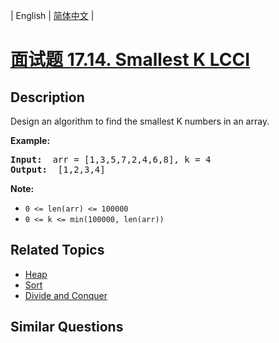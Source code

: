 
| English | [简体中文](README.md) |

# [面试题 17.14. Smallest K LCCI](https://leetcode-cn.com/problems/smallest-k-lcci/)

## Description

<p>Design an algorithm to find the smallest K numbers in an array.</p>

<p><strong>Example: </strong></p>

<pre>
<strong>Input: </strong> arr = [1,3,5,7,2,4,6,8], k = 4
<strong>Output: </strong> [1,2,3,4]
</pre>

<p><strong>Note: </strong></p>

<ul>
	<li><code>0 &lt;= len(arr) &lt;= 100000</code></li>
	<li><code>0 &lt;= k &lt;= min(100000, len(arr))</code></li>
</ul>


## Related Topics

- [Heap](https://leetcode-cn.com/tag/heap)
- [Sort](https://leetcode-cn.com/tag/sort)
- [Divide and Conquer](https://leetcode-cn.com/tag/divide-and-conquer)

## Similar Questions



